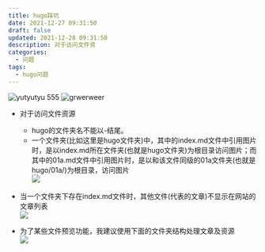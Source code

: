 ```yaml
---
title: hugo踩坑
date: 2021-12-27 09:31:50
draft: false
updated: 2021-12-28 09:31:50
description: 对于访问文件资
categories:
  - 问题
tags:
  - hugo问题
---
```

![yutyutyu](attachments/img/lyx-20241126133355286.png)
555
![grwerweer](attachments/img/lyx-20241126133355420.png)

* 对于访问文件资源  
  * hugo的文件夹名不能以-结尾。  
  * 一个文件夹(比如这里是hugo文件夹)中，其中的index.md文件中引用图片时，是以index.md所在文件夹(也就是hugo文件夹)为根目录访问图片；而其中的01a.md文件中引用图片时，是以和该文件同级的01a文件夹(也就是hugo/01a/)为根目录，访问图片  
  ![](attachments/img/lyx-20241126133355482.png)

* 当一个文件夹下存在index.md文件时，其他文件(代表的文章)不显示在网站的文章列表  
 ![](attachments/img/lyx-20241126133355549.png)
* 为了某些文件预览功能，我建议使用下面的文件夹结构处理文章及资源  
  ![](attachments/img/lyx-20241126133355607.png)

  



